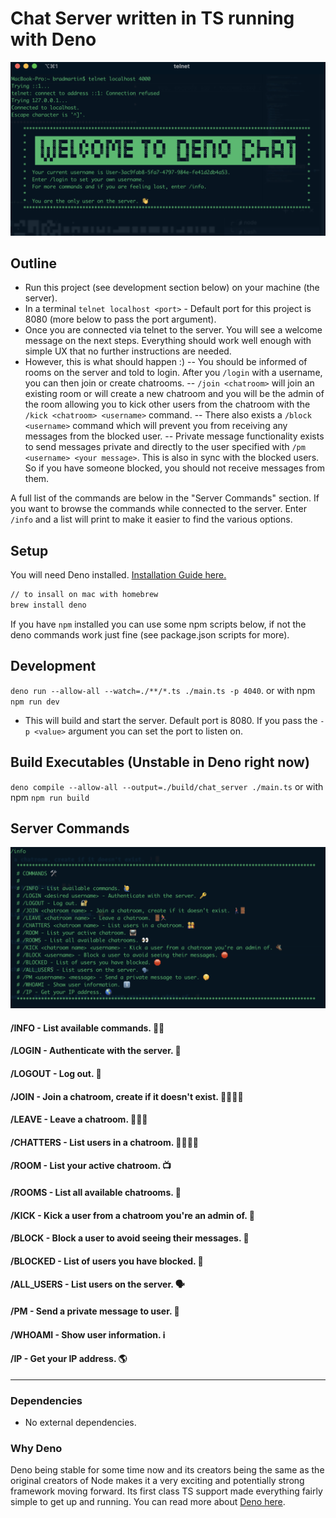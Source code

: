 # Chat Server written in TS running with Deno

![Deno Chat](./assets/images/deno-chat-one.png)

## Outline

- Run this project (see development section below) on your machine (the server).
- In a terminal `telnet localhost <port>` - Default port for this project is 8080 (more below to pass the port argument).
- Once you are connected via telnet to the server. You will see a welcome message on the next steps. Everything should work well enough with simple UX that no further instructions are needed.
- However, this is what should happen :)
  -- You should be informed of rooms on the server and told to login. After you `/login` with a username, you can then join or create chatrooms.
  -- `/join <chatroom>` will join an existing room or will create a new chatroom and you will be the admin of the room allowing you to kick other users from the chatroom with the `/kick <chatroom> <username>` command.
  -- There also exists a `/block <username>` command which will prevent you from receiving any messages from the blocked user.
  -- Private message functionality exists to send messages private and directly to the user specified with `/pm <username> <your message>`. This is also in sync with the blocked users. So if you have someone blocked, you should not receive messages from them.

A full list of the commands are below in the "Server Commands" section. If you want to browse the commands while connected to the server. Enter `/info` and a list will print to make it easier to find the various options.

## Setup

You will need Deno installed. [Installation Guide here.](https://deno.land/#installation)

```bash
// to insall on mac with homebrew
brew install deno
```

If you have `npm` installed you can use some npm scripts below, if not the deno commands work just fine (see package.json scripts for more).

## Development

`deno run --allow-all --watch=./**/*.ts ./main.ts -p 4040`.
or with npm
`npm run dev`

- This will build and start the server. Default port is 8080. If you pass the `-p <value>` argument you can set the port to listen on.

## Build Executables (Unstable in Deno right now)

`deno compile --allow-all --output=./build/chat_server ./main.ts`
or with npm
`npm run build`

## Server Commands

![Deno Chat Commands](./assets/images/commands.png)

#### /INFO - List available commands. 🙋‍♂️

#### /LOGIN <desired username> - Authenticate with the server. 🔑

#### /LOGOUT - Log out. 🔐

#### /JOIN <chatroom name> - Join a chatroom, create if it doesn't exist. 🚶🏻‍♂️🚪

#### /LEAVE <chatroom name> - Leave a chatroom. 🚪🏃‍♂️

#### /CHATTERS <chatroom name> - List users in a chatroom. 👨‍👩‍👧‍👦

#### /ROOM - List your active chatroom. 📺

#### /ROOMS - List all available chatrooms. 👀

#### /KICK <chatroom name> <username> - Kick a user from a chatroom you're an admin of. 🥾

#### /BLOCK <username> - Block a user to avoid seeing their messages. 🛑

#### /BLOCKED - List of users you have blocked. 🛑

#### /ALL_USERS - List users on the server. 🗣

#### /PM <username> <message> - Send a private message to user. 🤫

#### /WHOAMI - Show user information. ℹ️

#### /IP - Get your IP address. 🌎

---

### Dependencies

- No external dependencies.

### Why Deno

Deno being stable for some time now and its creators being the same as the original creators of Node makes it a very exciting and potentially strong framework moving forward. Its first class TS support made everything fairly simple to get up and running. You can read more about [Deno here](https://deno.land/).
